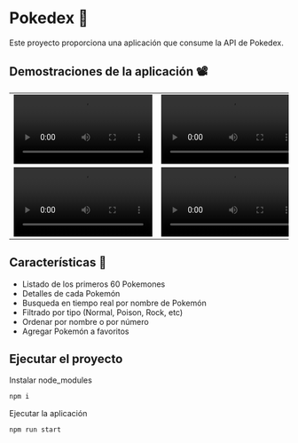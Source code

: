# Pokedex 🦊

Este proyecto proporciona una aplicación que consume la API de Pokedex.

## Demostraciones de la aplicación 📽️

<table>
  <tr>
    <td>
      <video src="https://github.com/user-attachments/assets/6d6d9edd-6fba-495c-aaaf-a6ccc78197d7" controls width="250"></video>
    </td>
    <td>
      <video src="https://github.com/user-attachments/assets/42c3e7e2-7288-45be-a7bc-78dfb5b6e653" controls width="250"></video>
    </td>
  </tr>
  <tr>
     <td>
      <video src="https://github.com/user-attachments/assets/0d8a7f3e-cb06-40f4-81b5-8cce4686401b" controls width="250"></video>
    </td>
    <td>
      <video src="https://github.com/user-attachments/assets/26148b76-41ca-42c1-a506-7535f503b2bd" controls width="250"></video>
    </td>
  </tr>
</table>

## Características 🌟

- Listado de los primeros 60 Pokemones
- Detalles de cada Pokemón
- Busqueda en tiempo real por nombre de Pokemón
- Filtrado por tipo (Normal, Poison, Rock, etc)
- Ordenar por nombre o por número
- Agregar Pokemón a favoritos

## Ejecutar el proyecto

Instalar node_modules  
```bash
npm i
```

Ejecutar  la aplicación  
```bash
npm run start
```
